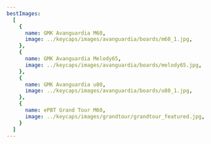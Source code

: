 ```yaml
---
bestImages:
  [
    {
      name: GMK Avanguardia M60,
      image: ../keycaps/images/avanguardia/boards/m60_1.jpg,
    },
    {
      name: GMK Avanguardia Melody65,
      image: ../keycaps/images/avanguardia/boards/melody65.jpg,
    },
    {
      name: GMK Avanguardia u80,
      image: ../keycaps/images/avanguardia/boards/u80_1.jpg,
    },
    {
      name: ePBT Grand Tour M60,
      image: ../keycaps/images/grandtour/grandtour_featured.jpg,
    }
  ]
---
```

